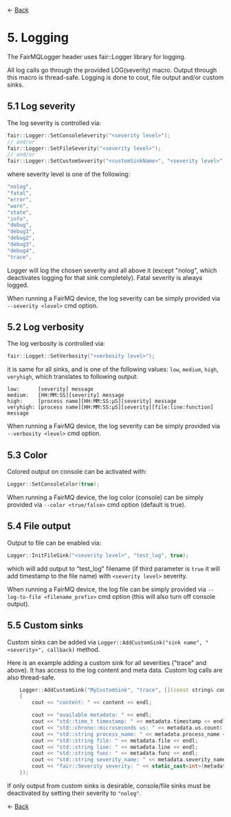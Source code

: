 ← [Back](../README.md)

# 5. Logging

The FairMQLogger header uses fair::Logger library for logging.

All log calls go through the provided LOG(severity) macro. Output through this macro is thread-safe. Logging is done to cout, file output and/or custom sinks.

## 5.1 Log severity

The log severity is controlled via:
```C++
fair::Logger::SetConsoleSeverity("<severity level>");
// and/or
fair::Logger::SetFileSeverity("<severity level>");
// and/or
fair::Logger::SetCustomSeverity("<customSinkName>", "<severity level>");
```

where severity level is one of the following:

```C++
"nolog",
"fatal",
"error",
"warn",
"state",
"info",
"debug",
"debug1",
"debug2",
"debug3",
"debug4",
"trace",
```

Logger will log the chosen severity and all above it (except "nolog", which deactivates logging for that sink completely). Fatal severity is always logged.

When running a FairMQ device, the log severity can be simply provided via `--severity <level>` cmd option.

## 5.2 Log verbosity

The log verbosity is controlled via:
```C++
fair::Logget::SetVerbosity("<verbosity level>");
```

it is same for all sinks, and is one of the following values: `low`, `medium`, `high`, `veryhigh`, which translates to following output:

```
low:      [severity] message
medium:   [HH:MM:SS][severity] message
high:     [process name][HH:MM:SS:µS][severity] message
veryhigh: [process name][HH:MM:SS:µS][severity][file:line:function] message
```

When running a FairMQ device, the log severity can be simply provided via `--verbosity <level>` cmd option.

## 5.3 Color

Colored output on console can be activated with:
```C++
Logger::SetConsoleColor(true);
```

When running a FairMQ device, the log color (console) can be simply provided via `--color <true/false>` cmd option (default is true).

## 5.4 File output

Output to file can be enabled via:
```C++
Logger::InitFileSink("<severity level>", "test_log", true);
```
which will add output to "test_log" filename (if third parameter is `true` it will add timestamp to the file name) with `<severity level>` severity.

When running a FairMQ device, the log file can be simply provided via `--log-to-file <filename_prefix>` cmd option (this will also turn off console output).

## 5.5 Custom sinks

Custom sinks can be added via `Logger::AddCustomSink("sink name", "<severity>", callback)` method.

Here is an example adding a custom sink for all severities ("trace" and above). It has access to the log content and meta data. Custom log calls are also thread-safe.

```C++
    Logger::AddCustomSink("MyCustomSink", "trace", [](const string& content, const LogMetaData& metadata)
    {
        cout << "content: " << content << endl;

        cout << "available metadata: " << endl;
        cout << "std::time_t timestamp: " << metadata.timestamp << endl;
        cout << "std::chrono::microseconds us: " << metadata.us.count() << endl;
        cout << "std::string process_name: " << metadata.process_name << endl;
        cout << "std::string file: " << metadata.file << endl;
        cout << "std::string line: " << metadata.line << endl;
        cout << "std::string func: " << metadata.func << endl;
        cout << "std::string severity_name: " << metadata.severity_name << endl;
        cout << "fair::Severity severity: " << static_cast<int>(metadata.severity) << endl;
    });
```

If only output from custom sinks is desirable, console/file sinks must be deactivated by setting their severity to `"nolog"`.

← [Back](../README.md)
